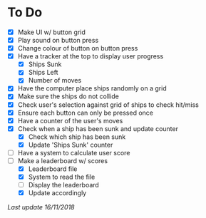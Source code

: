 # To Do

- [x] Make UI w/ button grid
- [x] Play sound on button press
- [x] Change colour of button on button press
- [x] Have a tracker at the top to display user progress
  - [x] Ships Sunk
  - [x] Ships Left
  - [x] Number of moves
- [x] Have the computer place ships randomly on a grid
- [x] Make sure the ships do not collide
- [x] Check user's selection against grid of ships to check hit/miss
- [x] Ensure each button can only be pressed once
- [x] Have a counter of the user's moves
- [x] Check when a ship has been sunk and update counter
  - [x] Check which ship has been sunk
  - [x] Update 'Ships Sunk' counter
- [ ] Have a system to calculate user score
- [ ] Make a leaderboard w/ scores
  - [x] Leaderboard file
  - [x] System to read the file
  - [ ] Display the leaderboard
  - [x] Update accordingly

*Last update 16/11/2018*
